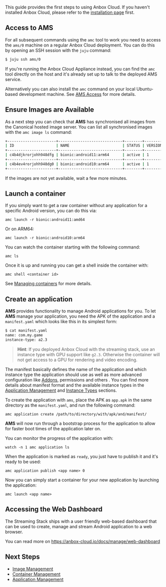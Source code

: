 This guide provides the first steps to using Anbox Cloud. If you haven't installed Anbox Cloud, please refer to the [installation page](https://discourse.ubuntu.com/t/installation-quickstart/17744) first.

## Access to AMS

For all subsequent commands using the `amc` tool to work you need to access the `ams/0` machine on a regular Anbox Cloud deployment. You can do this by opening an SSH session with the `juju` command:

```bash
$ juju ssh ams/0
```

If you're running the Anbox Cloud Appliance instead, you can find the `amc` tool directly on the host and it's already set up to talk to the deployed AMS service.

Alternatively you can also install the `amc` command on your local Ubuntu-based development machine. See [AMS Access](https://discourse.ubuntu.com/t/managing-ams-access/17774) for more details.

## Ensure Images are Available

As a next step you can check that **AMS** has synchronised all images from the Canonical hosted image server. You can list all synchronised images with the `amc image ls` command:

```bash
+----------------------+-----------------------------+--------+----------+--------------+---------+
| ID                   | NAME                        | STATUS | VERSIONS | ARCHITECTURE | DEFAULT |
+----------------------+-----------------------------+--------+----------+--------------+---------+
| c4b4djkrorjohh948dfg | bionic:android11:arm64      | active | 1        | aarch64      | true    |
+----------------------+-----------------------------+--------+----------+--------------+---------+
| c4b4ev4rorjohh948dg0 | bionic:android10:arm64      | active | 1        | aarch64      | false   |
+----------------------+-----------------------------+--------+----------+--------------+---------+
```

If the images are not yet available, wait a few more minutes.

## Launch a container
If you simply want to get a raw container without any application for a specific Android version, you can do this via:

    amc launch -r bionic:android11:amd64

Or on ARM64:

    amc launch -r bionic:android10:arm64

You can watch the container starting with the following command:

    amc ls

Once it is up and running you can get a shell inside the container with:

    amc shell <container id>

See [Managing containers](https://discourse.ubuntu.com/t/managing-containers/17763) for more details.

## Create an application
**AMS** provides functionality to manage Android applications for you. To let **AMS** manage your application, you need the APK of the application and a `manifest.yaml` which looks like this in its simplest form:

```bash
$ cat manifest.yaml
name: com.my.game
instance-type: a2.3
```

> **Hint**: If you deployed Anbox Cloud with the streaming stack, use an instance type with GPU support like `g2.3`. Otherwise the container will not get access to a GPU for rendering and video encoding.

The manifest basically defines the name of the application and which instance type the application should use as well as more advanced configuration like [Addons](https://discourse.ubuntu.com/t/managing-addons/17759), permissions and others . You can find more details about manifest format and the available instance types in the [Application Management](https://discourse.ubuntu.com/t/managing-applications/17760) and [Instance Types](https://discourse.ubuntu.com/t/instances-types-reference/17764) sections.

To create the application with `ams`, place the APK as `app.apk` in the same directory as the `manifest.yaml`, and run the following command:

    amc application create /path/to/directory/with/apk/and/manifest/

**AMS** will now run through a bootstrap process for the application to allow for faster boot times of the application later on.

You can monitor the progress of the application with:

    watch -n 1 amc application ls

When the application is marked as `ready`, you just have to publish it and it's ready to be used:

    amc application publish <app name> 0

Now you can simply start a container for your new application by launching the application:

    amc launch <app name>

## Accessing the Web Dashboard

The Streaming Stack ships with a user friendly web-based dashboard that can be used to create, manage and stream Android application to a web browser.

You can read more on https://anbox-cloud.io/docs/manage/web-dashboard

## Next Steps
* [Image Management](https://discourse.ubuntu.com/t/managing-images/17758)
* [Container Management](https://discourse.ubuntu.com/t/managing-containers/17763)
* [Application Management](https://discourse.ubuntu.com/t/managing-applications/17760)
